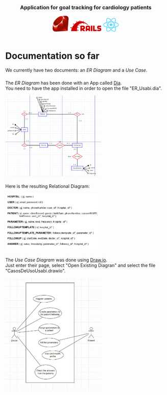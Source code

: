 <br/>
<div align="center">

  <h3 align="center">Application for goal tracking for cardiology patients</h3>
  <div flex-direction="row">
    <img src="documentation/images/ruby.png" alt="Ruby" width="50" />
    <img src="documentation/images/rails.png" alt="Rails" width="100" />
    <img src="documentation/images/react.png" alt="React" width="50" />
  </div>
  <br/>
</div>

# Documentation so far
We currently have two documents: an *ER Diagram* and a *Use Case*.

###
The *ER Diagram* has been done with an App called <a href="http://dia-installer.de/index.html.es">Dia</a>.<br/>
You need to have the app installed in order to open the file "ER_Usabi.dia".<br/>

<img src="documentation/images/er.PNG" align="center" width="300px" alt="er" />

###
Here is the resulting Relational Diagram:<br/>

<img src="documentation/images/RelationalDiagramUsabi.PNG" align="center" width="300px" alt="Relational" />

###
The *Use Case Diagram* was done using <a href="https://app.diagrams.net/">Draw.io</a>.<br/>
Just enter their page, select "Open Existing Diagran" and select the file "CasosDeUsoUsabi.drawio".<br/>

<img src="documentation/images/useCase.PNG" align="center" width="300px" alt="useCase" />
